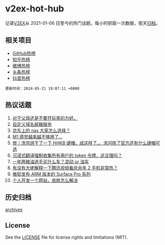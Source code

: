 # v2ex-hot-hub

 记录[V2EX](https://www.v2ex.com/)从 2021-01-06 日至今的热门话题。每小时抓取一次数据，按天[归档](archives)。
 
 ## 相关项目

- [GitHub热榜](https://github.com/lonnyzhang423/github-hot-hub)
- [知乎热榜](https://github.com/lonnyzhang423/zhihu-hot-hub)
- [微博热榜](https://github.com/lonnyzhang423/weibo-hot-hub)
- [头条热榜](https://github.com/lonnyzhang423/toutiao-hot-hub)
- [抖音热榜](https://github.com/lonnyzhang423/douyin-hot-hub)


 `更新时间：2024-05-21 19:07:11 +0800`

## 热议话题

1. [对于父母还是不要开玩笑的为好。](https://www.v2ex.com/t/1042531)
1. [自定义域名邮箱服务](https://www.v2ex.com/t/1042514)
1. [京东上的 nas 大家怎么选择？](https://www.v2ex.com/t/1042458)
1. [M1 感觉越来越不够用了...](https://www.v2ex.com/t/1042407)
1. [惨！洗完烘干了一下 HHKB 键帽，成这样了。。求问除了官方还有什么键帽可选](https://www.v2ex.com/t/1042633)
1. [沉浸式翻译强制收集所有用户的 token 令牌，这合理吗？](https://www.v2ex.com/t/1042477)
1. [一年两箱油选手买什么车？混动 or 油车](https://www.v2ex.com/t/1042486)
1. [有没有大佬解释一下腾讯视频看庆余年 2 手机非常热？](https://www.v2ex.com/t/1042498)
1. [微软发布 ARM 版本的 Surface Pro 系列](https://www.v2ex.com/t/1042507)
1. [个人开发一个网站，收款怎么解决](https://www.v2ex.com/t/1042462)

## 历史归档

[archives](archives)

## License

See the [LICENSE](LICENSE) file for license rights and limitations (MIT).
